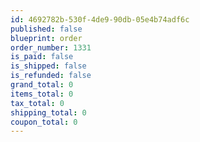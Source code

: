 ```yaml
---
id: 4692782b-530f-4de9-90db-05e4b74adf6c
published: false
blueprint: order
order_number: 1331
is_paid: false
is_shipped: false
is_refunded: false
grand_total: 0
items_total: 0
tax_total: 0
shipping_total: 0
coupon_total: 0
---
```

